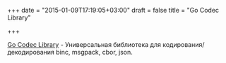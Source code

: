 +++
date = "2015-01-09T17:19:05+03:00"
draft = false
title = "Go Codec Library"

+++

<p><a href="http://ugorji.net/blog/re-introducing-go-codec-library-for-msgpack-binc-cbor-json-and-more">Go Codec Library</a> -&nbsp;Универсальная библиотека для кодирования/декодирования&nbsp;binc, msgpack, cbor, json.</p>

